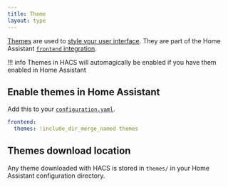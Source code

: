 ```yaml
---
title: Theme
layout: type
---
```


[Themes](https://www.home-assistant.io/integrations/frontend/#defining-themes) are used to [style your user interface](https://www.home-assistant.io/frontend/). They are part of the Home Assistant [`frontend` integration](https://www.home-assistant.io/integrations/frontend/).

!!! info
    Themes in HACS will automagically be enabled if you have them enabled in Home Assistant

## Enable themes in Home Assistant

Add this to your [`configuration.yaml`](https://www.home-assistant.io/docs/configuration/).

```yaml title="configuration.yaml"
frontend:
  themes: !include_dir_merge_named themes
```

## Themes download location

Any theme downloaded with HACS is stored in `themes/` in your Home Assistant configuration directory.
